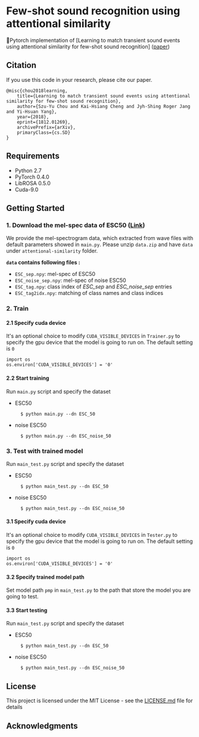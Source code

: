# Few-shot sound recognition using attentional similarity

Pytorch implementation of [Learning to match transient sound events using attentional similarity for few-shot sound recognition] ([paper](https://arxiv.org/abs/1812.01269))

## Citation
If you use this code in your research, please cite our paper.

    @misc{chou2018learning,
        title={Learning to match transient sound events using attentional similarity for few-shot sound recognition},
        author={Szu-Yu Chou and Kai-Hsiang Cheng and Jyh-Shing Roger Jang and Yi-Hsuan Yang},
        year={2018},
        eprint={1812.01269},
        archivePrefix={arXiv},
        primaryClass={cs.SD}
    }

## Requirements

- Python 2.7
- PyTorch 0.4.0
- LibROSA 0.5.0
- Cuda-9.0

## Getting Started
### 1. Download the mel-spec data of ESC50 ([Link](https://drive.google.com/open?id=1dWiqIc8xTBN4wYPwiYObegWVM7J5oLkm))
We provide the mel-spectrogram data, which extracted from wave files with default parameters showed in ```main.py```. Please unzip ```data.zip``` and have ```data``` under ```attentional-similarity``` folder.

**```data``` contains following files :**
- ```ESC_sep.npy```: mel-spec of ESC50
- ```ESC_noise_sep.npy```: mel-spec of noise ESC50
- ```ESC_tag.npy```: class index of *ESC_sep* and *ESC_noise_sep* entries
- ```ESC_tag2idx.npy```: matching of class names and class indices

### 2. Train
#### 2.1 Specify cuda device
It's an optional choice to modify ```CUDA_VISIBLE_DEVICES``` in ```Trainer.py``` to specify the gpu device that the model is going to run on. The default setting is ```0```

    import os
    os.environ['CUDA_VISIBLE_DEVICES'] = '0'

#### 2.2 Start training
Run ```main.py``` script and specify the dataset

- ESC50

        $ python main.py --dn ESC_50

- noise ESC50
        
        $ python main.py --dn ESC_noise_50

### 3. Test with trained model
Run ```main_test.py``` script and specify the dataset

- ESC50

        $ python main_test.py --dn ESC_50

- noise ESC50
        
        $ python main_test.py --dn ESC_noise_50
#### 3.1 Specify cuda device
It's an optional choice to modify ```CUDA_VISIBLE_DEVICES``` in ```Tester.py``` to specify the gpu device that the model is going to run on. The default setting is ```0```

    import os
    os.environ['CUDA_VISIBLE_DEVICES'] = '0'

#### 3.2 Specify trained model path
Set model path ```pmp``` in ```main_test.py``` to the path that store the model you are going to test. 

#### 3.3 Start testing
Run ```main_test.py``` script and specify the dataset

- ESC50

        $ python main_test.py --dn ESC_50

- noise ESC50
        
        $ python main_test.py --dn ESC_noise_50


## License

This project is licensed under the MIT License - see the [LICENSE.md](LICENSE.md) file for details

## Acknowledgments

